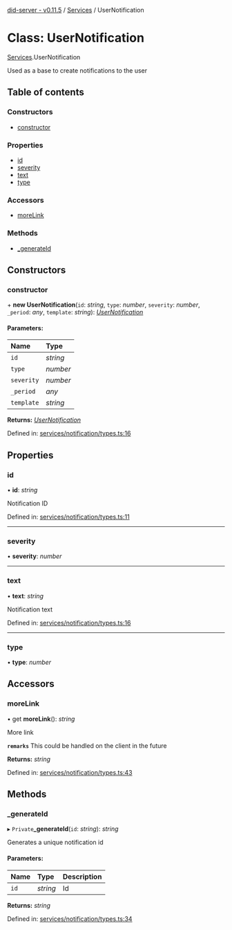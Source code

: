 [did-server - v0.11.5](../README.md) / [Services](../modules/services.md) / UserNotification

# Class: UserNotification

[Services](../modules/services.md).UserNotification

Used as a base to create notifications to the user

## Table of contents

### Constructors

- [constructor](services.usernotification.md#constructor)

### Properties

- [id](services.usernotification.md#id)
- [severity](services.usernotification.md#severity)
- [text](services.usernotification.md#text)
- [type](services.usernotification.md#type)

### Accessors

- [moreLink](services.usernotification.md#morelink)

### Methods

- [\_generateId](services.usernotification.md#_generateid)

## Constructors

### constructor

\+ **new UserNotification**(`id`: *string*, `type`: *number*, `severity`: *number*, `_period`: *any*, `template`: *string*): [*UserNotification*](services.usernotification.md)

#### Parameters:

Name | Type |
:------ | :------ |
`id` | *string* |
`type` | *number* |
`severity` | *number* |
`_period` | *any* |
`template` | *string* |

**Returns:** [*UserNotification*](services.usernotification.md)

Defined in: [services/notification/types.ts:16](https://github.com/Puzzlepart/did/blob/dev/server/services/notification/types.ts#L16)

## Properties

### id

• **id**: *string*

Notification ID

Defined in: [services/notification/types.ts:11](https://github.com/Puzzlepart/did/blob/dev/server/services/notification/types.ts#L11)

___

### severity

• **severity**: *number*

___

### text

• **text**: *string*

Notification text

Defined in: [services/notification/types.ts:16](https://github.com/Puzzlepart/did/blob/dev/server/services/notification/types.ts#L16)

___

### type

• **type**: *number*

## Accessors

### moreLink

• get **moreLink**(): *string*

More link

**`remarks`** This could be handled on the client in the future

**Returns:** *string*

Defined in: [services/notification/types.ts:43](https://github.com/Puzzlepart/did/blob/dev/server/services/notification/types.ts#L43)

## Methods

### \_generateId

▸ `Private`**_generateId**(`id`: *string*): *string*

Generates a unique notification id

#### Parameters:

Name | Type | Description |
:------ | :------ | :------ |
`id` | *string* | Id    |

**Returns:** *string*

Defined in: [services/notification/types.ts:34](https://github.com/Puzzlepart/did/blob/dev/server/services/notification/types.ts#L34)
